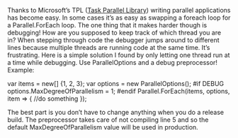
Thanks to Microsoft’s TPL ([Task Parallel Library](http://msdn.microsoft.com/en-us/library/dd537609(v=vs.110).aspx)) writing parallel applications has become easy. In some cases it’s as easy as swapping a foreach loop for a Parallel.ForEach loop. The one thing that it makes harder though is debugging! How are you supposed to keep track of which thread you are in? When stepping through code the debugger jumps around to different lines because multiple threads are running code at the same time. It’s frustrating. Here is a simple solution I found by only letting one thread run at a time while debugging. Use ParallelOptions and a debug preprocessor! Example:

var items = new[] {1, 2, 3}; var options = new ParallelOptions(); #if DEBUG options.MaxDegreeOfParallelism = 1; #endif Parallel.ForEach(items, options, item => { //do something });

The best part is you don’t have to change anything when you do a release build. The preprocessor takes care of not compiling line 5 and so the default MaxDegreeOfParallelism value will be used in production.


